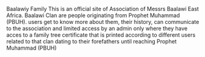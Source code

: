 Baalawiy Family
This is an official site of Association of Messrs Baalawi East Africa. Baalawi Clan are people originating from Prophet Muhammad (PBUH). users get to know more about them, their history, can communicate to the association and limited access by an admin only where they have acces to a family tree certificate that is printed according to different users related to that clan dating to their forefathers until reaching Prophet Muhammad (PBUH)
